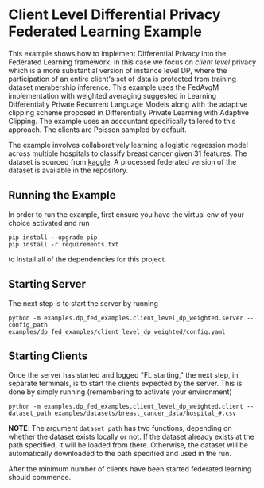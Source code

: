 # Client Level Differential Privacy Federated Learning Example

This example shows how to implement Differential Privacy into the Federated Learning framework. In this case we focus on *client level* privacy which is a more substantial version of instance level DP, where the participation of an entire client's set of data is protected from training dataset membership inference. This example uses the FedAvgM implementation with weighted averaging suggested in Learning Differentially Private Recurrent Language Models along with the adaptive clipping scheme proposed in Differentially Private Learning with Adaptive Clipping. The example uses an accountant specifically tailered to this approach. The clients are Poisson sampled by default.

The example involves collaboratively learning a logistic regression model across multiple hospitals to classify breast cancer given 31 features. The dataset is sourced from [kaggle](https://www.kaggle.com/competitions/breast-cancer-classification/overview). A processed federated version of the dataset is available in the repository.

## Running the Example
In order to run the example, first ensure you have the virtual env of your choice activated and run
```
pip install --upgrade pip
pip install -r requirements.txt
```
to install all of the dependencies for this project.

## Starting Server

The next step is to start the server by running
```
python -m examples.dp_fed_examples.client_level_dp_weighted.server --config_path examples/dp_fed_examples/client_level_dp_weighted/config.yaml
```

## Starting Clients

Once the server has started and logged "FL starting," the next step, in separate terminals, is to start the clients expected by the server. This is done by simply running (remembering to activate your environment)
```
python -m examples.dp_fed_examples.client_level_dp_weighted.client --dataset_path examples/datasets/breast_cancer_data/hospital_#.csv
```
**NOTE**: The argument `dataset_path` has two functions, depending on whether the dataset exists locally or not. If
the dataset already exists at the path specified, it will be loaded from there. Otherwise, the dataset will be
automatically downloaded to the path specified and used in the run.

After the minimum number of clients have been started federated learning should commence.
